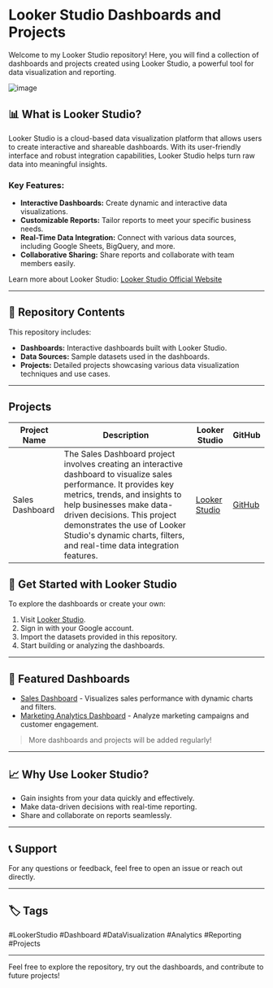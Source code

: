 # Looker Studio Dashboards and Projects

Welcome to my Looker Studio repository! Here, you will find a collection of dashboards and projects created using Looker Studio, a powerful tool for data visualization and reporting.

![image](https://github.com/user-attachments/assets/3f34e036-39b5-4e89-921d-c52aa2385f29)

## 📊 What is Looker Studio?

Looker Studio is a cloud-based data visualization platform that allows users to create interactive and shareable dashboards. With its user-friendly interface and robust integration capabilities, Looker Studio helps turn raw data into meaningful insights.

### Key Features:
- **Interactive Dashboards:** Create dynamic and interactive data visualizations.
- **Customizable Reports:** Tailor reports to meet your specific business needs.
- **Real-Time Data Integration:** Connect with various data sources, including Google Sheets, BigQuery, and more.
- **Collaborative Sharing:** Share reports and collaborate with team members easily.

Learn more about Looker Studio: [Looker Studio Official Website](https://lookerstudio.google.com/)

---

## 📁 Repository Contents

This repository includes:
- **Dashboards:** Interactive dashboards built with Looker Studio.
- **Data Sources:** Sample datasets used in the dashboards.
- **Projects:** Detailed projects showcasing various data visualization techniques and use cases.

---

## Projects
| Project Name     | Description                                                                                               | Looker Studio | GitHub |
|------------------|-----------------------------------------------------------------------------------------------------------|---------------|--------|
| Sales Dashboard  | The Sales Dashboard project involves creating an interactive dashboard to visualize sales performance. It provides key metrics, trends, and insights to help businesses make data-driven decisions. This project demonstrates the use of Looker Studio's dynamic charts, filters, and real-time data integration features. | [Looker Studio](https://lookerstudio.google.com/s/gTxqpX0pFOs) | [GitHub](https://github.com/huseyincenik/looker_studio/tree/main/dashboard/sales_dashboard) |


## 🚀 Get Started with Looker Studio

To explore the dashboards or create your own:
1. Visit [Looker Studio](https://lookerstudio.google.com/).
2. Sign in with your Google account.
3. Import the datasets provided in this repository.
4. Start building or analyzing the dashboards.

---

## 📌 Featured Dashboards

- [Sales Dashboard](https://lookerstudio.google.com/s/lL-...) - Visualizes sales performance with dynamic charts and filters.
- [Marketing Analytics Dashboard](#) - Analyze marketing campaigns and customer engagement.

> More dashboards and projects will be added regularly!

---

## 📈 Why Use Looker Studio?

- Gain insights from your data quickly and effectively.
- Make data-driven decisions with real-time reporting.
- Share and collaborate on reports seamlessly.

---

## 📞 Support

For any questions or feedback, feel free to open an issue or reach out directly.

---

## 🏷️ Tags

#LookerStudio #Dashboard #DataVisualization #Analytics #Reporting #Projects

---

Feel free to explore the repository, try out the dashboards, and contribute to future projects!
